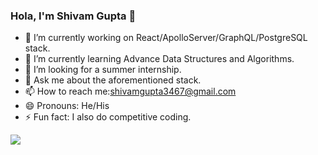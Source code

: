 ### Hola, I'm Shivam Gupta 👋

- 🔭 I’m currently working on React/ApolloServer/GraphQL/PostgreSQL stack.
- 🌱 I’m currently learning Advance Data Structures and Algorithms.
- 🤔 I’m looking for a summer internship.
- 💬 Ask me about the aforementioned stack.
- 📫 How to reach me:shivamgupta3467@gmail.com
- 😄 Pronouns: He/His
- ⚡ Fun fact: I also do competitive coding.

<img src="https://github-readme-stats.vercel.app/api?username=theshivamgupta&&show_icons=true&title_color=ffffff&icon_color=bb2acf&text_color=daf7dc&bg_color=191919">
